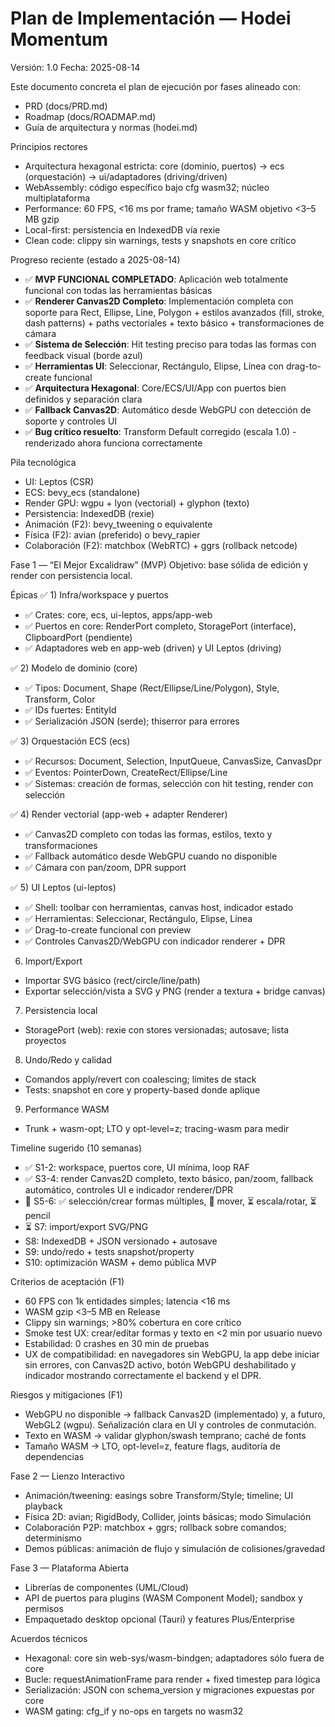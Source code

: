 # Plan de Implementación — Hodei Momentum

Versión: 1.0
Fecha: 2025-08-14

Este documento concreta el plan de ejecución por fases alineado con:
- PRD (docs/PRD.md)
- Roadmap (docs/ROADMAP.md)
- Guía de arquitectura y normas (hodei.md)

Principios rectores
- Arquitectura hexagonal estricta: core (dominio, puertos) → ecs (orquestación) → ui/adaptadores (driving/driven)
- WebAssembly: código específico bajo cfg wasm32; núcleo multiplataforma
- Performance: 60 FPS, <16 ms por frame; tamaño WASM objetivo <3–5 MB gzip
- Local-first: persistencia en IndexedDB vía rexie
- Clean code: clippy sin warnings, tests y snapshots en core crítico

Progreso reciente (estado a 2025-08-14)
- ✅ **MVP FUNCIONAL COMPLETADO**: Aplicación web totalmente funcional con todas las herramientas básicas
- ✅ **Renderer Canvas2D Completo**: Implementación completa con soporte para Rect, Ellipse, Line, Polygon + estilos avanzados (fill, stroke, dash patterns) + paths vectoriales + texto básico + transformaciones de cámara
- ✅ **Sistema de Selección**: Hit testing preciso para todas las formas con feedback visual (borde azul)
- ✅ **Herramientas UI**: Seleccionar, Rectángulo, Elipse, Línea con drag-to-create funcional
- ✅ **Arquitectura Hexagonal**: Core/ECS/UI/App con puertos bien definidos y separación clara
- ✅ **Fallback Canvas2D**: Automático desde WebGPU con detección de soporte y controles UI
- ✅ **Bug crítico resuelto**: Transform Default corregido (escala 1.0) - renderizado ahora funciona correctamente

Pila tecnológica
- UI: Leptos (CSR)
- ECS: bevy_ecs (standalone)
- Render GPU: wgpu + lyon (vectorial) + glyphon (texto)
- Persistencia: IndexedDB (rexie)
- Animación (F2): bevy_tweening o equivalente
- Física (F2): avian (preferido) o bevy_rapier
- Colaboración (F2): matchbox (WebRTC) + ggrs (rollback netcode)

Fase 1 — “El Mejor Excalidraw” (MVP)
Objetivo: base sólida de edición y render con persistencia local.

Épicas
✅ 1) Infra/workspace y puertos
- ✅ Crates: core, ecs, ui-leptos, apps/app-web
- ✅ Puertos en core: RenderPort completo, StoragePort (interface), ClipboardPort (pendiente)
- ✅ Adaptadores web en app-web (driven) y UI Leptos (driving)

✅ 2) Modelo de dominio (core)
- ✅ Tipos: Document, Shape (Rect/Ellipse/Line/Polygon), Style, Transform, Color
- ✅ IDs fuertes: EntityId
- ✅ Serialización JSON (serde); thiserror para errores

✅ 3) Orquestación ECS (ecs)
- ✅ Recursos: Document, Selection, InputQueue, CanvasSize, CanvasDpr
- ✅ Eventos: PointerDown, CreateRect/Ellipse/Line
- ✅ Sistemas: creación de formas, selección con hit testing, render con selección

✅ 4) Render vectorial (app-web + adapter Renderer)
- ✅ Canvas2D completo con todas las formas, estilos, texto y transformaciones
- ✅ Fallback automático desde WebGPU cuando no disponible
- ✅ Cámara con pan/zoom, DPR support

✅ 5) UI Leptos (ui-leptos)
- ✅ Shell: toolbar con herramientas, canvas host, indicador estado
- ✅ Herramientas: Seleccionar, Rectángulo, Elipse, Línea
- ✅ Drag-to-create funcional con preview
- ✅ Controles Canvas2D/WebGPU con indicador renderer + DPR

6) Import/Export
- Importar SVG básico (rect/circle/line/path)
- Exportar selección/vista a SVG y PNG (render a textura + bridge canvas)

7) Persistencia local
- StoragePort (web): rexie con stores versionadas; autosave; lista proyectos

8) Undo/Redo y calidad
- Comandos apply/revert con coalescing; límites de stack
- Tests: snapshot en core y property-based donde aplique

9) Performance WASM
- Trunk + wasm-opt; LTO y opt-level=z; tracing-wasm para medir

Timeline sugerido (10 semanas)
- ✅ S1-2: workspace, puertos core, UI mínima, loop RAF
- ✅ S3-4: render Canvas2D completo, texto básico, pan/zoom, fallback automático, controles UI e indicador renderer/DPR
- 🔄 S5-6: ✅ selección/crear formas múltiples, 🚧 mover, ⏳ escala/rotar, ⏳ pencil
- ⏳ S7: import/export SVG/PNG
- S8: IndexedDB + JSON versionado + autosave
- S9: undo/redo + tests snapshot/property
- S10: optimización WASM + demo pública MVP

Criterios de aceptación (F1)
- 60 FPS con 1k entidades simples; latencia <16 ms
- WASM gzip <3–5 MB en Release
- Clippy sin warnings; >80% cobertura en core crítico
- Smoke test UX: crear/editar formas y texto en <2 min por usuario nuevo
- Estabilidad: 0 crashes en 30 min de pruebas
- UX de compatibilidad: en navegadores sin WebGPU, la app debe iniciar sin errores, con Canvas2D activo, botón WebGPU deshabilitado y indicador mostrando correctamente el backend y el DPR.

Riesgos y mitigaciones (F1)
- WebGPU no disponible → fallback Canvas2D (implementado) y, a futuro, WebGL2 (wgpu). Señalización clara en UI y controles de conmutación.
- Texto en WASM → validar glyphon/swash temprano; caché de fonts
- Tamaño WASM → LTO, opt-level=z, feature flags, auditoría de dependencias

Fase 2 — Lienzo Interactivo
- Animación/tweening: easings sobre Transform/Style; timeline; UI playback
- Física 2D: avian; RigidBody, Collider, joints básicas; modo Simulación
- Colaboración P2P: matchbox + ggrs; rollback sobre comandos; determinismo
- Demos públicas: animación de flujo y simulación de colisiones/gravedad

Fase 3 — Plataforma Abierta
- Librerías de componentes (UML/Cloud)
- API de puertos para plugins (WASM Component Model); sandbox y permisos
- Empaquetado desktop opcional (Tauri) y features Plus/Enterprise

Acuerdos técnicos
- Hexagonal: core sin web-sys/wasm-bindgen; adaptadores sólo fuera de core
- Bucle: requestAnimationFrame para render + fixed timestep para lógica
- Serialización: JSON con schema_version y migraciones expuestas por core
- WASM gating: cfg_if y no-ops en targets no wasm32

